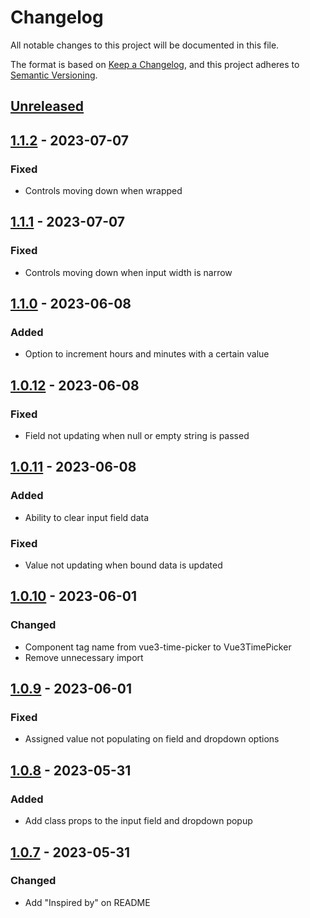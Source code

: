 # Changelog

All notable changes to this project will be documented in this file.

The format is based on [Keep a Changelog](https://keepachangelog.com/en/1.1.0/),
and this project adheres to [Semantic Versioning](https://semver.org/spec/v2.0.0.html).

## [Unreleased]

## [1.1.2] - 2023-07-07

### Fixed

- Controls moving down when wrapped

## [1.1.1] - 2023-07-07

### Fixed

- Controls moving down when input width is narrow

## [1.1.0] - 2023-06-08

### Added

- Option to increment hours and minutes with a certain value

## [1.0.12] - 2023-06-08

### Fixed

- Field not updating when null or empty string is passed

## [1.0.11] - 2023-06-08

### Added

- Ability to clear input field data

### Fixed

- Value not updating when bound data is updated

## [1.0.10] - 2023-06-01

### Changed

- Component tag name from vue3-time-picker to Vue3TimePicker
- Remove unnecessary import

## [1.0.9] - 2023-06-01

### Fixed

- Assigned value not populating on field and dropdown options

## [1.0.8] - 2023-05-31

### Added

- Add class props to the input field and dropdown popup

## [1.0.7] - 2023-05-31

### Changed

- Add "Inspired by" on README

[unreleased]: https://github.com/markandrewkato/vue3-time-picker-plugin/compare/v1.1.2...HEAD
[1.1.2]: https://github.com/markandrewkato/vue3-time-picker-plugin/compare/v1.1.1...v1.1.2
[1.1.1]: https://github.com/markandrewkato/vue3-time-picker-plugin/compare/v1.1.0...v1.1.1
[1.1.0]: https://github.com/markandrewkato/vue3-time-picker-plugin/compare/v1.0.12...v1.1.0
[1.0.12]: https://github.com/markandrewkato/vue3-time-picker-plugin/compare/v1.0.11...v1.0.12
[1.0.11]: https://github.com/markandrewkato/vue3-time-picker-plugin/compare/v1.0.10...v1.0.11
[1.0.10]: https://github.com/markandrewkato/vue3-time-picker-plugin/compare/v1.0.9...v1.0.10
[1.0.9]: https://github.com/markandrewkato/vue3-time-picker-plugin/compare/v1.0.8...v1.0.9
[1.0.8]: https://github.com/markandrewkato/vue3-time-picker-plugin/compare/v1.0.7...v1.0.8
[1.0.7]: https://github.com/markandrewkato/vue3-time-picker-plugin/releases/tag/v0.0.1
